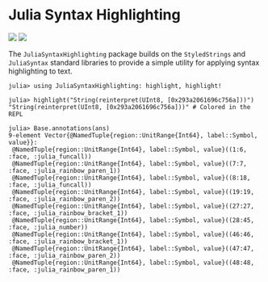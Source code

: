 # Julia Syntax Highlighting

[![][docs-dev-img]][docs-dev-url]
[![][ci-img]][ci-url]

The `JuliaSyntaxHighlighting` package builds on the `StyledStrings` and
`JuliaSyntax` standard libraries to provide a simple utility for applying syntax
highlighting to text.

```julia-repl
julia> using JuliaSyntaxHighlighting: highlight, highlight!

julia> highlight("String(reinterpret(UInt8, [0x293a2061696c756a]))")
"String(reinterpret(UInt8, [0x293a2061696c756a]))" # Colored in the REPL

julia> Base.annotations(ans)
9-element Vector{@NamedTuple{region::UnitRange{Int64}, label::Symbol, value}}:
 @NamedTuple{region::UnitRange{Int64}, label::Symbol, value}((1:6, :face, :julia_funcall))
 @NamedTuple{region::UnitRange{Int64}, label::Symbol, value}((7:7, :face, :julia_rainbow_paren_1))
 @NamedTuple{region::UnitRange{Int64}, label::Symbol, value}((8:18, :face, :julia_funcall))
 @NamedTuple{region::UnitRange{Int64}, label::Symbol, value}((19:19, :face, :julia_rainbow_paren_2))
 @NamedTuple{region::UnitRange{Int64}, label::Symbol, value}((27:27, :face, :julia_rainbow_bracket_1))
 @NamedTuple{region::UnitRange{Int64}, label::Symbol, value}((28:45, :face, :julia_number))
 @NamedTuple{region::UnitRange{Int64}, label::Symbol, value}((46:46, :face, :julia_rainbow_bracket_1))
 @NamedTuple{region::UnitRange{Int64}, label::Symbol, value}((47:47, :face, :julia_rainbow_paren_2))
 @NamedTuple{region::UnitRange{Int64}, label::Symbol, value}((48:48, :face, :julia_rainbow_paren_1))
```


[docs-dev-img]: https://img.shields.io/badge/docs-dev-blue.svg
[docs-dev-url]: https://JuliaLang.github.io/JuliaSyntaxHighlighting.jl/dev/

[ci-img]: https://github.com/JuliaLang/JuliaSyntaxHighlighting.jl/actions/workflows/ci.yml/badge.svg?branch=main
[ci-url]: https://github.com/JuliaLang/JuliaSyntaxHighlighting.jl/actions/workflows/ci.yml?query=branch%3Amain
